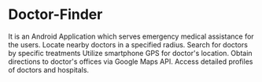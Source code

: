 # Doctor-Finder
It is an Android Application which serves emergency medical assistance for the users.
Locate nearby doctors in a specified radius.
Search for doctors by specific treatments
Utilize smartphone GPS for doctor's location.
Obtain directions to doctor's offices via Google Maps API.
Access detailed profiles of doctors and hospitals.
